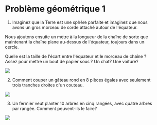 # Problème géométrique 1

1. Imaginez que la Terre est une sphère parfaite et imaginez que nous avons un gros morceau de corde attaché autour de l'équateur.

Nous ajoutons ensuite un mètre à la longueur de la chaîne de sorte que maintenant la chaîne plane au-dessus de l'équateur, toujours dans un cercle.

Quelle est la taille de l'écart entre l'équateur et le morceau de chaîne ? Assez pour mettre un bout de papier sous ? Un chat? Une voiture?

![](https://github.com/supportingami/sami-maths-club/blob/master/maths-club-pack/images/geometry-puzzle-one-1.png?raw=true)

2. Comment couper un gâteau rond en 8 pièces égales avec seulement trois tranches droites d'un couteau.

![](https://github.com/supportingami/sami-maths-club/blob/master/maths-club-pack/images/geometry-puzzle-one-2.png?raw=true)

3. Un fermier veut planter 10 arbres en cinq rangées, avec quatre arbres par rangée. Comment peuvent-ils le faire?

![](https://github.com/supportingami/sami-maths-club/blob/master/maths-club-pack/images/geometry-puzzle-one-3.png?raw=true)


